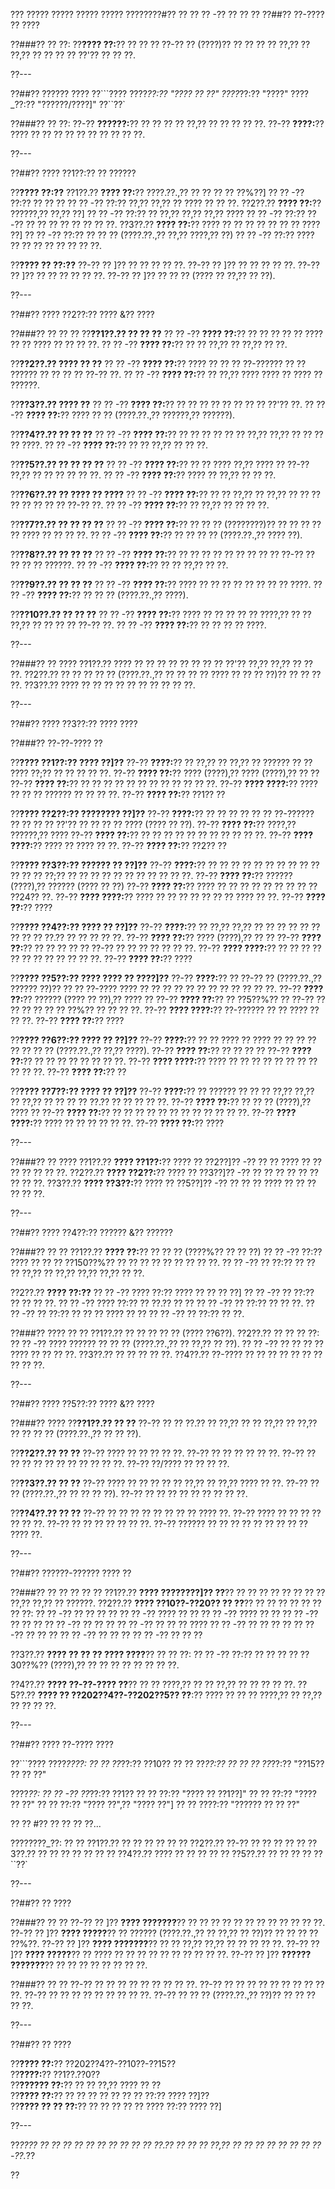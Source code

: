 ??? ????? ????? ????? ????? ????????#?? ?? ?? ?? -?? ?? ?? ??
??##?? ??-???? ?? ????

??###?? ?? ??:
??**???? ??:**?? ?? ?? ?? ??-?? ?? (????)?? ?? ?? ?? ?? ??,?? ?? ??,?? ?? ?? ?? ?? ??'?? ?? ?? ??.

??---

??##?? ?????? ????
??```????
????_??:?? "???? ?? ??"
????_??:?? "????"
????_??:?? "??????/????]"
??``??`

??###?? ?? ??:
??-?? **??????:**?? ?? ?? ?? ?? ??,?? ?? ?? ?? ?? ??.
??-?? **????:**?? ???? ?? ?? ?? ?? ?? ?? ?? ?? ?? ??.

??---

??##?? ???? ??1??:?? ?? ??????

??**???? ??:??**
??1??.?? **???? ??:**?? ????.??.,?? ?? ?? ?? ?? ??%??]
??  ?? -?? ??:?? ?? ?? ??
??  ?? -?? ??:?? ??,?? ??,?? ?? ???? ?? ?? ??.
??2??.?? **???? ??:**?? ??????,?? ??,?? ??]
??  ?? -?? ??:?? ?? ??,?? ??,?? ??,?? ????
??  ?? -?? ??:?? ??-?? ?? ?? ?? ?? ?? ?? ?? ??.
??3??.?? **???? ??:**?? ???? ?? ?? ?? ?? ?? ?? ?? ???? ??]
??  ?? -?? ??:?? ?? ?? ?? (????.??.,?? ??,?? ????,?? ??)
??  ?? -?? ??:?? ???? ?? ?? ?? ?? ?? ?? ?? ??.

??**???? ?? ??:??**
??-?? ?? ]?? ?? ?? ?? ?? ??.
??-?? ?? ]?? ?? ?? ?? ?? ??.
??-?? ?? ]?? ?? ?? ?? ?? ?? ??.
??-?? ?? ]?? ?? ?? ?? (???? ?? ??,?? ?? ??).

??---

??##?? ???? ??2??:?? ???? &?? ????

??###?? ?? ?? ??
??**??1??.?? ?? ?? ??**
??  ?? -?? **???? ??:**?? ?? ?? ?? ?? ?? ???? ?? ?? ???? ?? ?? ?? ??.
??  ?? -?? **???? ??:**?? ?? ?? ??,?? ?? ??,?? ?? ??.

??**??2??.?? ???? ?? ??**
??  ?? -?? **???? ??:**?? ???? ?? ?? ?? ??-?????? ?? ?? ?????? ?? ?? ?? ?? ??-?? ??.
??  ?? -?? **???? ??:**?? ?? ??,?? ???? ???? ?? ???? ?? ??????.

??**??3??.?? ???? ??**
??  ?? -?? **???? ??:**?? ?? ?? ?? ?? ?? ?? ?? ?? ??'?? ??.
??  ?? -?? **???? ??:**?? ???? ?? ?? (????.??.,?? ??????,?? ??????).

??**??4??.?? ?? ?? ??**
??  ?? -?? **???? ??:**?? ?? ?? ?? ?? ?? ?? ??,?? ??,?? ?? ?? ?? ?? ????.
??  ?? -?? **???? ??:**?? ?? ?? ??,?? ?? ?? ??.

??**??5??.?? ?? ?? ?? ??**
??  ?? -?? **???? ??:**?? ?? ?? ???? ??,?? ???? ?? ??-?? ??,?? ?? ?? ?? ?? ?? ??.
??  ?? -?? **???? ??:**?? ???? ?? ??,?? ?? ?? ??.

??**??6??.?? ?? ???? ?? ????**
??  ?? -?? **???? ??:**?? ?? ?? ??,?? ?? ??,?? ?? ?? ?? ?? ?? ?? ?? ?? ??-?? ??.
??  ?? -?? **???? ??:**?? ?? ??,?? ?? ?? ?? ??.

??**??7??.?? ?? ?? ?? ??**
??  ?? -?? **???? ??:**?? ?? ?? ?? (????????)?? ?? ?? ?? ?? ?? ???? ?? ?? ?? ??.
??  ?? -?? **???? ??:**?? ?? ?? ?? ?? (????.??.,?? ???? ??).

??**??8??.?? ?? ?? ??**
??  ?? -?? **???? ??:**?? ?? ?? ?? ?? ?? ?? ?? ?? ?? ??-?? ?? ?? ?? ?? ??????.
??  ?? -?? **???? ??:**?? ?? ?? ??,?? ?? ??.

??**??9??.?? ?? ?? ??**
??  ?? -?? **???? ??:**?? ???? ?? ?? ?? ?? ?? ?? ?? ?? ????.
??  ?? -?? **???? ??:**?? ?? ?? ?? (????.??.,?? ????).

??**??10??.?? ?? ?? ??**
??   ?? -?? **???? ??:**?? ???? ?? ?? ?? ?? ?? ????,?? ?? ?? ??,?? ?? ?? ?? ?? ??-?? ??.
??   ?? -?? **???? ??:**?? ?? ?? ?? ?? ????.

??---

??###?? ?? ????
??1??.?? ???? ?? ?? ?? ?? ?? ?? ?? ?? ??'?? ??,?? ??,?? ?? ?? ??.
??2??.?? ?? ?? ?? ?? ?? (????.??.,?? ?? ?? ?? ?? ???? ?? ?? ?? ??)?? ?? ?? ?? ??.
??3??.?? ???? ?? ?? ?? ?? ?? ?? ?? ?? ?? ??.

??---

??##?? ???? ??3??:?? ???? ????

??###?? ??-??-???? ??

??**???? ??1??:?? ???? ??]??**
??-?? **????:**?? ?? ??,?? ?? ??,?? ?? ?????? ?? ?? ???? ??;?? ?? ?? ?? ?? ??.
??-?? **???? ??:**?? ???? (????),?? ???? (????),?? ?? ??
??-?? **???? ??:**?? ?? ?? ?? ?? ?? ?? ?? ?? ?? ?? ?? ??.
??-?? **???? ????:**?? ???? ?? ?? ?? ?????? ?? ?? ?? ??.
??-?? **???? ??:**?? ??1?? ??

??**???? ??2??:?? ???????? ??]??**
??-?? **????:**?? ?? ?? ?? ?? ?? ?? ??-?????? ?? ?? ?? ?? ??'?? ?? ?? ?? ?? ???? (???? ?? ??).
??-?? **???? ??:**?? ????,?? ??????,?? ????
??-?? **???? ??:**?? ?? ?? ?? ?? ?? ?? ?? ?? ?? ?? ??.
??-?? **???? ????:**?? ???? ?? ???? ?? ??.
??-?? **???? ??:**?? ??2?? ??

??**???? ??3??:?? ?????? ?? ??]??**
??-?? **????:**?? ?? ?? ?? ?? ?? ?? ?? ?? ?? ?? ?? ?? ?? ??;?? ?? ?? ?? ?? ?? ?? ?? ?? ?? ?? ??.
??-?? **???? ??:**?? ?????? (????),?? ?????? (???? ?? ??)
??-?? **???? ??:**?? ???? ?? ?? ?? ?? ?? ?? ?? ?? ?? ??24?? ??.
??-?? **???? ????:**?? ???? ?? ?? ?? ?? ?? ?? ?? ???? ?? ??.
??-?? **???? ??:**?? ????

??**???? ??4??:?? ???? ?? ??]??**
??-?? **????:**?? ?? ??,?? ??,?? ?? ?? ?? ?? ?? ?? ?? ?? ?? ??.?? ?? ?? ?? ?? ??.
??-?? **???? ??:**?? ???? (????),?? ?? ??
??-?? **???? ??:**?? ?? ?? ?? ?? ?? ??-?? ?? ?? ?? ?? ?? ?? ??.
??-?? **???? ????:**?? ?? ?? ?? ?? ?? ?? ?? ?? ?? ?? ?? ??.
??-?? **???? ??:**?? ????

??**???? ??5??:?? ???? ???? ?? ????]??**
??-?? **????:**?? ?? ??-?? ?? (????.??.,?? ?????? ??)?? ?? ?? ??-???? ???? ?? ?? ?? ?? ?? ?? ?? ?? ?? ?? ?? ??.
??-?? **???? ??:**?? ?????? (???? ?? ??),?? ???? ??
??-?? **???? ??:**?? ?? ??5??%?? ?? ??-?? ?? ?? ?? ?? ?? ?? ??%?? ?? ?? ?? ??.
??-?? **???? ????:**?? ??-?????? ?? ?? ???? ?? ?? ??.
??-?? **???? ??:**?? ????

??**???? ??6??:?? ???? ?? ??]??**
??-?? **????:**?? ?? ?? ???? ?? ???? ?? ?? ?? ?? ?? ?? ?? ?? (????.??.,?? ??,?? ????).
??-?? **???? ??:**?? ?? ?? ?? ??
??-?? **???? ??:**?? ?? ?? ?? ?? ?? ?? ?? ??.
??-?? **???? ????:**?? ???? ?? ?? ?? ?? ?? ?? ?? ?? ?? ?? ??.
??-?? **???? ??:**?? ??

??**???? ??7??:?? ???? ?? ??]??**
??-?? **????:**?? ?? ?????? ?? ?? ?? ??,?? ??,?? ?? ??,?? ?? ?? ?? ?? ??.?? ?? ?? ?? ?? ??.
??-?? **???? ??:**?? ?? ?? ?? (????),?? ???? ??
??-?? **???? ??:**?? ?? ?? ?? ?? ?? ?? ?? ?? ?? ?? ?? ??.
??-?? **???? ????:**?? ???? ?? ?? ?? ?? ?? ??.
??-?? **???? ??:**?? ????

??---

??###?? ?? ????
??1??.?? **???? ??1??:**?? ???? ?? ??2??]?? -?? ?? ?? ???? ?? ?? ?? ?? ?? ?? ??.
??2??.?? **???? ??2??:**?? ???? ?? ??3??]?? -?? ?? ?? ?? ?? ?? ?? ?? ?? ??.
??3??.?? **???? ??3??:**?? ???? ?? ??5??]?? -?? ?? ?? ?? ???? ?? ?? ?? ?? ?? ??.

??---

??##?? ???? ??4??:?? ?????? &?? ??????

??###?? ?? ??
??1??.?? **???? ??:**?? ?? ?? ?? (????%?? ?? ?? ??)
??  ?? -?? ??:?? ???? ?? ?? ?? ??150??%?? ?? ?? ?? ?? ?? ?? ?? ?? ??.
??  ?? -?? ?? ??:?? ?? ?? ?? ??,?? ?? ??,?? ??,?? ??,?? ?? ??.

??2??.?? **???? ??:??**
??  ?? -?? ???? ??:?? ???? ?? ?? ?? ??]
??    ?? -?? ?? ??:?? ?? ?? ?? ??.
??  ?? -?? ???? ??:?? ?? ??.?? ?? ??
??    ?? -?? ?? ??:?? ?? ?? ??.
??  ?? -?? ?? ??:?? ?? ?? ?? ???? ?? ??
??    ?? -?? ?? ??:?? ?? ??.

??###?? ???? ?? ??
??1??.?? ?? ?? ?? ?? ?? (???? ??6??).
??2??.?? ?? ?? ?? ??:
??  ?? -?? ???? ?????? ?? ?? ?? (????.??.,?? ?? ??,?? ?? ??).
??  ?? -?? ?? ?? ?? ?? ???? ?? ?? ?? ??.
??3??.?? ?? ?? ?? ?? ??.
??4??.?? ??-???? ?? ?? ?? ?? ?? ?? ?? ?? ?? ??.

??---

??##?? ???? ??5??:?? ???? &?? ????

??###?? ????
??**??1??.?? ?? ??**
??-?? ?? ?? ??.?? ?? ??,?? ?? ?? ??,?? ?? ??,?? ?? ?? ?? ?? (????.??.,?? ?? ?? ??).

??**??2??.?? ?? ??**
??-?? ???? ?? ?? ?? ?? ??.
??-?? ?? ?? ?? ?? ?? ??.
??-?? ?? ?? ?? ?? ?? ?? ?? ?? ?? ?? ??.
??-?? ??/???? ?? ?? ?? ??.

??**??3??.?? ?? ??**
??-?? ???? ?? ?? ?? ?? ?? ??,?? ?? ??,?? ???? ?? ??.
??-?? ?? ?? (????.??.,?? ?? ?? ?? ??).
??-?? ?? ?? ?? ?? ?? ?? ?? ?? ??.

??**??4??.?? ?? ??**
??-?? ?? ?? ?? ?? ?? ?? ?? ?? ???? ??.
??-?? ???? ?? ?? ?? ?? ?? ?? ??.
??-?? ?? ?? ?? ?? ?? ?? ??.
??-?? ?????? ?? ?? ?? ?? ?? ?? ?? ?? ?? ???? ??.

??---

??##?? ??????-?????? ???? ??

??###?? ?? ?? ?? ?? ??
??1??.?? **???? ????????]?? ??**?? ?? ?? ?? ?? ?? ?? ?? ?? ??,?? ??,?? ?? ??????.
??2??.?? **???? ??10??-??20?? ?? ??**?? ?? ?? ?? ?? ?? ?? ?? ??:
??  ?? -?? ?? ?? ?? ??
??  ?? -?? ???? ?? ??
??  ?? -?? ???? ?? ??
??  ?? -?? ?? ?? ??
??  ?? -?? ?? ?? ??
??  ?? -?? ?? ?? ?? ????
??  ?? -?? ?? ?? ?? ??
??  ?? -?? ?? ?? ??
??  ?? -?? ?? ?? ??
??  ?? -?? ?? ?? ??

??3??.?? **???? ?? ?? ?? ???? ????**?? ?? ?? ??:
??  ?? -?? ??:?? ?? ?? ?? ?? ??30??%?? (????),?? ?? ?? ?? ?? ?? ?? ?? ??.

??4??.?? **???? ??-??-???? ??**?? ?? ?? ????,?? ?? ?? ??,?? ?? ?? ?? ?? ??.
??5??.?? **???? ?? ??202??4??-??202??5?? ??**:?? ???? ?? ?? ?? ????,?? ?? ??,?? ?? ?? ?? ??.

??---

??##?? ???? ??-???? ????

??```????
????_????:
?? ?? ??_??:?? ??10??
?? ?? ??_??:?? ??
?? ?? ??_??:?? "??15?? ?? ?? ??"

????_??:
?? ?? -?? ??_??:?? ??1??
??   ?? ??:?? "???? ?? ??1??]"
??   ?? ??:?? "???? ?? ??"
??   ?? ??:?? "???? ??",?? "???? ??"]
??   ?? ????:?? "?????? ?? ?? ??"

?? ?? #?? ?? ?? ?? ??...

????????_??:
?? ?? ??1??.?? ?? ?? ?? ??
?? ?? ??2??.?? ??-?? ?? ?? ??
?? ?? ??3??.?? ?? ?? ?? ?? ??
?? ?? ??4??.?? ???? ?? ?? ??
?? ?? ??5??.?? ?? ?? ?? ??
??``??`

??---

??##?? ?? ????

??###?? ?? ??
??-?? ?? ]?? **???? ???????**?? ?? ?? ?? ?? ?? ?? ?? ?? ?? ?? ?? ??.
??-?? ?? ]?? **???? ?????**?? ?? ?????? (????.??.,?? ?? ??,?? ?? ??)?? ?? ?? ?? ?? ??%??.
??-?? ?? ]?? **???? ???????**?? ?? ?? ??,?? ??,?? ?? ?? ?? ?? ??.
??-?? ?? ]?? **???? ?????**?? ?? ???? ?? ?? ?? ?? ?? ?? ?? ?? ?? ??.
??-?? ?? ]?? **?????? ???????**?? ?? ?? ?? ?? ?? ?? ?? ??.

??###?? ?? ??
??-?? ?? ?? ?? ?? ?? ?? ?? ?? ??.
??-?? ?? ?? ?? ?? ?? ?? ?? ?? ?? ??.
??-?? ?? ?? ?? ?? ?? ?? ?? ?? ??.
??-?? ?? ?? ?? (????.??.,?? ??)?? ?? ?? ?? ?? ??.

??---

??##?? ?? ????

??**???? ??:**?? ??202??4??-??10??-??15??  
??**????:**?? ??1??.??0??  
??**?????? ??:**?? ?? ?? ??,?? ???? ?? ??  
??**???? ??:**?? ?? ?? ?? ?? ?? ?? ?? ??:?? ???? ??]??  
??**???? ?? ?? ??:**?? ?? ?? ?? ?? ?? ???? ??:?? ???? ??]

??---

??*???? ?? ?? ?? ?? ?? ?? ?? ?? ?? ?? ??.?? ?? ?? ?? ??,?? ?? ?? ?? ?? ?? ?? ?? ??-??.*??

??
